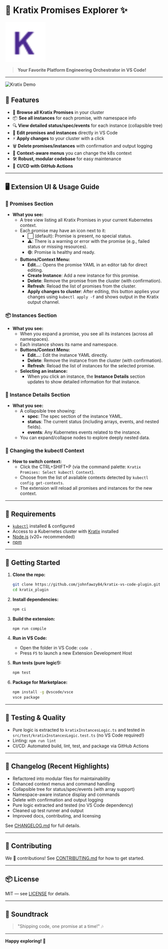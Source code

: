 # 🚀 Kratix Promises Explorer ✨

![Kratix Logo](icon.png)

> **Your Favorite Platform Engineering Orchestrator in VS Code!**

---
![Kratix Demo](kratixdemo.gif)
## 🎉 Features

- 🌱 **Browse all Kratix Promises** in your cluster
- 📦 **See all instances** for each promise, with namespace info
- 🔍 **View detailed status/spec/events** for each instance (collapsible tree)
- 📝 **Edit promises and instances** directly in VS Code
- ⚡ **Apply changes** to your cluster with a click
- 🗑️ **Delete promises/instances** with confirmation and output logging
- 🧠 **Context-aware menus** you can change the k8s context
- 🛠️ **Robust, modular codebase** for easy maintenance
- 🤖 **CI/CD with GitHub Actions**

---

## 🖥️ Extension UI & Usage Guide

### 🌟 Promises Section

- **What you see:**
  - A tree view listing all Kratix Promises in your current Kubernetes context.
  - Each promise may have an icon next to it:
    - ⬜️ (default): Promise is present, no special status.
    - ⚠️: There is a warning or error with the promise (e.g., failed status or missing resources).
    - 🟢: Promise is healthy and ready.
  - **Buttons/Context Menu:**
    - **Edit...**: Opens the promise YAML in an editor tab for direct editing.
    - **Create Instance**: Add a new instance for this promise.
    - **Delete**: Remove the promise from the cluster (with confirmation).
    - **Refresh**: Reload the list of promises from the cluster.
    - **Apply changes to cluster**: After editing, this button applies your changes using `kubectl apply -f` and shows output in the Kratix output channel.

### 📦 Instances Section

- **What you see:**
  - When you expand a promise, you see all its instances (across all namespaces).
  - Each instance shows its name and namespace.
  - **Buttons/Context Menu:**
    - **Edit...**: Edit the instance YAML directly.
    - **Delete**: Remove the instance from the cluster (with confirmation).
    - **Refresh**: Reload the list of instances for the selected promise.
  - **Selecting an instance:**
    - When you click an instance, the **Instance Details** section updates to show detailed information for that instance.

### 🧾 Instance Details Section

- **What you see:**
  - A collapsible tree showing:
    - **spec**: The spec section of the instance YAML.
    - **status**: The current status (including arrays, events, and nested fields).
    - **events**: Any Kubernetes events related to the instance.
  - You can expand/collapse nodes to explore deeply nested data.

### 🔄 Changing the kubectl Context

- **How to switch context:**
  - Click the CTRL+SHIFT+P (via the command palette: `Kratix Promises: Select kubectl Context`).
  - Choose from the list of available contexts detected by `kubectl config get-contexts`.
  - The extension will reload all promises and instances for the new context.

---

## 🚦 Requirements

- [`kubectl`](https://kubernetes.io/docs/tasks/tools/) installed & configured
- Access to a Kubernetes cluster with [Kratix](https://kratix.io/) installed
- [Node.js](https://nodejs.org/) (v20+ recommended)
- [npm](https://www.npmjs.com/)

---

## 🏁 Getting Started

1. **Clone the repo:**

   ```sh
   git clone https://github.com/johnfawzy84/kratix-vs-code-plugin.git
   cd kratix_plugin
   ```

2. **Install dependencies:**

   ```sh
   npm ci
   ```

3. **Build the extension:**

   ```sh
   npm run compile
   ```

4. **Run in VS Code:**
   - Open the folder in VS Code: `code .`
   - Press `F5` to launch a new Extension Development Host
5. **Run tests (pure logic!):**

   ```sh
   npm test
   ```

6. **Package for Marketplace:**

   ```sh
   npm install -g @vscode/vsce
   vsce package
   ```

---

## 🧪 Testing & Quality

- Pure logic is extracted to `kratixInstancesLogic.ts` and tested in `src/test/kratixInstancesLogic.test.ts` (no VS Code required!)
- Linting: `npm run lint`
- CI/CD: Automated build, lint, test, and package via GitHub Actions

---

## 📝 Changelog (Recent Highlights)

- Refactored into modular files for maintainability
- Enhanced context menus and command handling
- Collapsible tree for status/spec/events (with array support)
- Namespace-aware instance display and commands
- Delete with confirmation and output logging
- Pure logic extracted and tested (no VS Code dependency)
- Cleaned up test runner and output
- Improved docs, contributing, and licensing

See [CHANGELOG.md](CHANGELOG.md) for full details.

---

## 🤝 Contributing

We 💙 contributions! See [CONTRIBUTING.md](CONTRIBUTING.md) for how to get started.

---

## 📦 License

MIT — see [LICENSE](LICENSE) for details.

---

## 🎵 Soundtrack

> "Shipping code, one promise at a time!" 🎶

---

**Happy exploring! 🌟**
